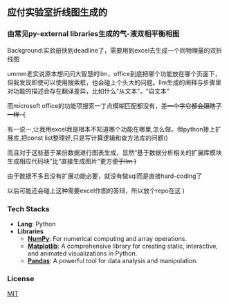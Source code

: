 ## 应付实验室折线图生成的

### 由常见py-external libraries生成的气-液双相平衡相图

Background:实验册快到deadline了，需要用到excel去生成一个同物理量的双折线图

ummm老实说原本想问问大智慧的llm，office到底把哪个功能放在哪个页面下，但我发现即使可以使用搜索框，也会碰上个头大的问题。llm生成的阐释与步骤里对功能的描述会存在翻译差异，比如什么“从文本”，“自文本”

而microsoft office的功能项搜索一丁点模糊匹配都没有，~~差一个字它都会跟瞎了一样（~~

有一说一,让我用excel我是根本不知道哪个功能在哪里,怎么做。但python接上扩展库,把const list整理好,只是写计算逻辑和查方法库的问题()

而且对于这些基于某份数据进行图表生成，显然“基于数据分析相关的扩展库模块生成相应代码块”比“直接生成图片”更方便~~于llm )~~

由于数据不多且没有扩展功能必要，就没有做sql而是直接hard-coding了

以后可能还会碰上这种需要excel作图的答辩，所以放个repo在这 )

### Tech Stacks
- **Lang**: Python
- **Libraries**
    - [**NumPy**](https://numpy.org/): For numerical computing and array operations.
    - [**Matplotlib**](https://matplotlib.org/): A comprehensive library for creating static, interactive, and animated visualizations in Python.
    - [**Pandas**](https://pandas.pydata.org/): A powerful tool for data analysis and manipulation.

### License

[MIT](./LICENSE)
